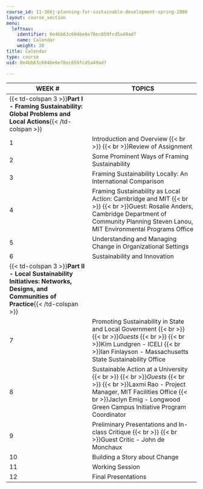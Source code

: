 ```yaml
---
course_id: 11-366j-planning-for-sustainable-development-spring-2006
layout: course_section
menu:
  leftnav:
    identifier: 0e4bb63c604be6e78ec859fcd5a49ad7
    name: Calendar
    weight: 20
title: Calendar
type: course
uid: 0e4bb63c604be6e78ec859fcd5a49ad7

---
```


| WEEK # | TOPICS |
| --- | --- |
| {{< td-colspan 3 >}}**Part I - Framing Sustainability: Global Problems and Local Actions**{{< /td-colspan >}} |||
| 1 | Introduction and Overview  {{< br >}}  {{< br >}}Review of Assignment |
| 2 | Some Prominent Ways of Framing Sustainability |
| 3 | Framing Sustainability Locally: An International Comparison |
| 4 | Framing Sustainability as Local Action: Cambridge and MIT  {{< br >}}  {{< br >}}Guest: Rosalie Anders, Cambridge Department of Community Planning Steven Lanou, MIT Environmental Programs Office |
| 5 | Understanding and Managing Change in Organizational Settings |
| 6 | Sustainability and Innovation |
| {{< td-colspan 3 >}}**Part II - Local Sustainability Initiatives: Networks, Designs, and Communities of Practice**{{< /td-colspan >}} |||
| 7 | Promoting Sustainability in State and Local Government  {{< br >}}  {{< br >}}_Guests_  {{< br >}}  {{< br >}}Kim Lundgren - ICELI  {{< br >}}Ian Finlayson - Massachusetts State Sustainability Office |
| 8 | Sustainable Action at a University  {{< br >}}  {{< br >}}_Guests_  {{< br >}}  {{< br >}}Laxmi Rao - Project Manager, MIT Facilities Office  {{< br >}}Jaclyn Emig - Longwood Green Campus Initiative Program Coordinator |
| 9 | Preliminary Presentations and In-class Critique  {{< br >}}  {{< br >}}Guest Critic - John de Monchaux |
| 10 | Building a Story about Change |
| 11 | Working Session |
| 12 | Final Presentations